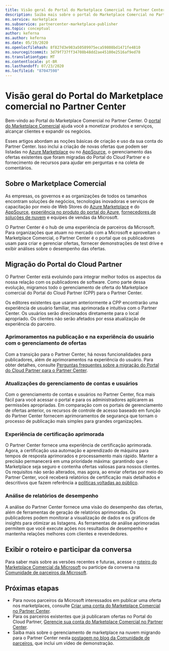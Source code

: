 ```yaml
---
title: Visão geral do Portal do Marketplace Comercial no Partner Center
description: Saiba mais sobre o portal do Marketplace Comercial no Partner Center e como listar e vender ofertas no Azure Marketplace, no AppSource e por meio do programa CSP (Provedor de Soluções na Nuvem).
ms.service: marketplace
ms.subservice: partnercenter-marketplace-publisher
ms.topic: conceptual
author: keferna
ms.author: keferna
ms.date: 05/19/2020
ms.openlocfilehash: 8f827d3e983a50589975eca59808bd1471fe4810
ms.sourcegitcommit: 3d79f737ff34708b48dd2ae45100e2516af9ed78
ms.translationtype: MT
ms.contentlocale: pt-BR
ms.lasthandoff: 07/23/2020
ms.locfileid: "87047598"
---
```

# <a name="overview-of-the-commercial-marketplace-portal-in-partner-center"></a>Visão geral do Portal do Marketplace comercial no Partner Center

Bem-vindo ao Portal do Marketplace Comercial no Partner Center. O [portal do Marketplace Comercial](https://partner.microsoft.com/dashboard/commercial-marketplace/) ajuda você a monetizar produtos e serviços, alcançar clientes e expandir os negócios.

Esses artigos abordam as noções básicas de criação e uso da sua conta do Partner Center. Isso inclui a criação de novas ofertas que podem ser listadas no [Azure Marketplace](https://azuremarketplace.microsoft.com/) ou no [AppSource](https://appsource.microsoft.com/), o gerenciamento das ofertas existentes que foram migradas do Portal do Cloud Partner e o fornecimento de recursos para ajudar em perguntas e na coleta de comentários.

## <a name="about-the-commercial-marketplace"></a>Sobre o Marketplace Comercial

As empresas, os governos e as organizações de todos os tamanhos encontram soluções de negócios, tecnologias inovadoras e serviços de capacitação por meio de Web Stores do [Azure Marketplace](https://azuremarketplace.microsoft.com/) e do [AppSource](https://appsource.microsoft.com/), [experiência no produto do portal do Azure](https://portal.azure.com), [fornecedores de soluções de nuvem](https://partner.microsoft.com/cloud-solution-provider) e equipes de vendas da Microsoft.

O Partner Center é o hub de uma experiência de parceiros da Microsoft. Para organizações que atuam no mercado com a Microsoft e aproveitam o Marketplace Comercial, o Partner Center é o portal que os publicadores usam para criar e gerenciar ofertas, fornecer demonstrações de test drive e exibir análises sobre o desempenho das ofertas.

## <a name="migration-from-the-cloud-partner-portal"></a>Migração do Portal do Cloud Partner

O Partner Center está evoluindo para integrar melhor todos os aspectos da nossa relação com os publicadores de software. Como parte dessa evolução, migramos todo o gerenciamento de oferta do Marketplace comercial do Portal do Cloud Partner (CPP) para o Partner Center.

Os editores existentes que usaram anteriormente a CPP encontrarão uma experiência de usuário familiar, mas aprimorada e intuitiva com o Partner Center. Os usuários serão direcionados diretamente para o local apropriado. Os clientes não serão afetados por essa atualização de experiência do parceiro.

### <a name="improvements-on-publishing-and-offer-management-user-experience"></a>Aprimoramentos na publicação e na experiência do usuário com o gerenciamento de ofertas

Com a transição para o Partner Center, há novas funcionalidades para publicadores, além de aprimoramentos na experiência do usuário.  Para obter detalhes, consulte [Perguntas frequentes sobre a migração do Portal do Cloud Partner para o Partner Center](../cloud-partner-portal-migration-faq.md).

### <a name="account-and-user-management-updates"></a>Atualizações do gerenciamento de contas e usuários

Com o gerenciamento de contas e usuários no Partner Center, fica mais fácil para você acessar o portal e para os administradores aplicarem as permissões apropriadas. Em comparação com os portais de gerenciamento de ofertas anterior, os recursos de controle de acesso baseado em função do Partner Center fornecem aprimoramentos de segurança que tornam o processo de publicação mais simples para grandes organizações.

### <a name="improved-certification-experience"></a>Experiência de certificação aprimorada

O Partner Center fornece uma experiência de certificação aprimorada. Agora, a certificação usa automação e aprendizado de máquina para tempos de resposta aprimorados e processamento mais rápido. Manter a precisão permanecerá em uma prioridade máxima: garantindo que o Marketplace seja seguro e contenha ofertas valiosas para nossos clientes. Os requisitos não serão alterados, mas agora, ao enviar ofertas por meio do Partner Center, você receberá relatórios de certificação mais detalhados e descritivos que fazem referência a [políticas voltadas ao público](https://docs.microsoft.com/legal/marketplace/certification-policies).

### <a name="analytics-for-performance-reporting"></a>Análise de relatórios de desempenho

A análise do Partner Center fornece uma visão do desempenho das ofertas, além de ferramentas de geração de relatórios aprimoradas. Os publicadores podem monitorar a visualização de dados e os gráficos de insights para otimizar as listagens. As ferramentas de análise aprimoradas permitem que você execute ações nos resultados de desempenho e mantenha relações melhores com clientes e revendedores.

## <a name="view-the-roadmap-and-join-the-conversation"></a>Exibir o roteiro e participar da conversa

Para saber mais sobre as versões recentes e futuras, acesse o [roteiro do Marketplace Comercial da Microsoft](../marketplace-roadmap.md) ou participe da conversa na [Comunidade de parceiros da Microsoft](https://www.microsoftpartnercommunity.com/).

## <a name="next-steps"></a>Próximas etapas

- Para novos parceiros da Microsoft interessados em publicar uma oferta nos marketplaces, consulte [Criar uma conta do Marketplace Comercial no Partner Center](create-account.md).
- Para os parceiros existentes que já publicaram ofertas no Portal do Cloud Partner, [Gerencie sua conta do Marketplace Comercial no Partner Center](manage-account.md).
- Saiba mais sobre o gerenciamento de marketplace na nuvem migrando para o Partner Center nesta [postagem no blog da Comunidade de parceiros](https://www.microsoftpartnercommunity.com/t5/Azure-Marketplace-and-AppSource/Cloud-Marketplace-In-Partner-Center/m-p/9738#M293), que inclui um vídeo de demonstração.
